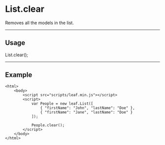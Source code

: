 # List.clear

Removes all the models in the list.

----------------------------------------------------------------------

## Usage

List.clear();

----------------------------------------------------------------------

## Example

	<html>	
		<body>
			<script src="scripts/leaf.min.js"></script>
			<script>	
				var People = new leaf.List([
					{ "firstName": "John", "lastName": "Doe" },
					{ "firstName": "Jane", "lastName": "Doe" }
				]);

				People.clear();
			</script>
		</body>
	</html>	